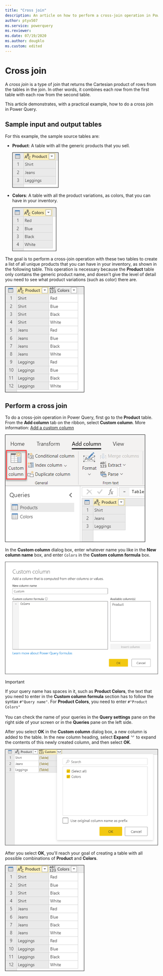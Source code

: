 ```yaml
---
title: "Cross join"
description: An article on how to perform a cross-join operation in Power Query. 
author: ptyx507
ms.service: powerquery
ms.reviewer: 
ms.date: 07/19/2020
ms.author: dougklo
ms.custom: edited
---
```


# Cross join

A *cross join* is a type of join that returns the Cartesian product of rows from the tables in the join. In other words, it combines each row from the first table with each row from the second table.

This article demonstrates, with a practical example, how to do a cross join in Power Query.

## Sample input and output tables

For this example, the sample source tables are:

* **Product**: A table with all the generic products that you sell.

   ![Sample Product table containing three different products.](images/me-cross-join-products-table.png "Sample Product table")

* **Colors**: A table with all the product variations, as colors, that you can have in your inventory.

   ![Sample Colors table containing four different colors.](images/me-cross-join-colors-table.png "Sample Colors table")

The goal is to perform a cross-join operation with these two tables to create a list of all unique products that you can have in your inventory, as shown in the following table. This operation is necessary because the **Product** table only contains the generic product name, and doesn't give the level of detail you need to see what product variations (such as color) there are.

![Final table after cross join listing each product with four different colors, for a total of 12 rows.](images/me-cross-join-final-table.png "Final table after cross join operation")

## Perform a cross join

To do a cross-join operation in Power Query, first go to the **Product** table. From the **Add column** tab on the ribbon, select **Custom column**. More information: [Add a custom column](add-custom-column.md)

![Custom column command.](images/me-cross-join-add-column-icon.png "Custom column command")

In the **Custom column** dialog box, enter whatever name you like in the **New column name** box, and enter `Colors` in the **Custom column formula** box.

![Custom column for cross-join.](images/me-cross-join-add-column-window.png "Custom column for cross-join")

>[!IMPORTANT]
>If your query name has spaces in it, such as **Product Colors**, the text that you need to enter in the **Custom column formula** section has to follow the syntax ```#"Query name"```. For **Product Colors**, you need to enter ```#"Product Colors"```<br>
<br>You can check the name of your queries in the **Query settings** pane on the right side of your screen or in the **Queries** pane on the left side.

After you select **OK** in the **Custom column** dialog box, a new column is added to the table. In the new column heading, select **Expand** ![Expand.](images/expand-icon.png) to expand the contents of this newly created column, and then select **OK**.

![Cross-join custom column added.](images/me-cross-join-new-table-column.png "Cross-join custom column added")

After you select **OK**, you'll reach your goal of creating a table with all possible combinations of **Product** and **Colors**. 

![Final table with each of the three products (shirt, jeans, and leggings) each listed with four colors (red, blue, black, and white).](images/me-cross-join-final-table-2.png "Final table with each of the three products (shirt, jeans, and leggings) each listed with four colors (red, blue, black, and white)")
